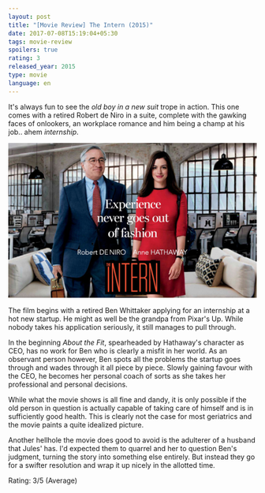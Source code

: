 ```yaml
---
layout: post
title: "[Movie Review] The Intern (2015)"
date: 2017-07-08T15:19:04+05:30
tags: movie-review
spoilers: true
rating: 3
released_year: 2015
type: movie
language: en
---
```


It's always fun to see the _old boy in a new suit_ trope in action.
This one comes with a retired Robert de Niro in a suite, complete with the gawking faces of onlookers, an workplace romance and him being a champ at his job.. ahem _internship_.

![The Intern (2015)](/img/movie-poster-the-intern-2015.jpg 'The Intern (2015)')

The film begins with a retired Ben Whittaker applying for an internship at a hot new startup.
He might as well be the grandpa from Pixar's Up.
While nobody takes his application seriously, it still manages to pull through.

In the beginning _About the Fit_, spearheaded by Hathaway's character as CEO, has no work for Ben who is clearly a misfit in her world.
As an observant person however, Ben spots all the problems the startup goes through and wades through it all piece by piece.
Slowly gaining favour with the CEO, he becomes her personal coach of sorts as she takes her professional and personal decisions.

While what the movie shows is all fine and dandy, it is only possible if the old person in question is actually capable of taking care of himself and is in sufficiently good health.
This is clearly not the case for most geriatrics and the movie paints a quite idealized picture.

Another hellhole the movie does good to avoid is the adulterer of a husband that Jules' has.
I'd expected them to quarrel and her to question Ben's judgment, turning the story into something else entirely.
But instead they go for a swifter resolution and wrap it up nicely in the allotted time.

Rating: 3/5 (Average)
